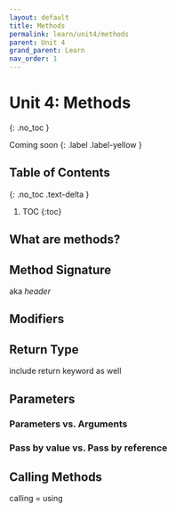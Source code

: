 ```yaml
---
layout: default
title: Methods
permalink: learn/unit4/methods
parent: Unit 4
grand_parent: Learn
nav_order: 1
---
```


<!-- prettier-ignore-start -->

# Unit 4: Methods

{: .no_toc }

Coming soon {: .label .label-yellow }

## Table of Contents

{: .no_toc .text-delta }

1. TOC
{:toc}

<!-- prettier-ignore-end -->

## What are methods?

## Method Signature

aka _header_

## Modifiers

## Return Type

include return keyword as well

## Parameters

### Parameters vs. Arguments

### Pass by value vs. Pass by reference

## Calling Methods

calling = using
